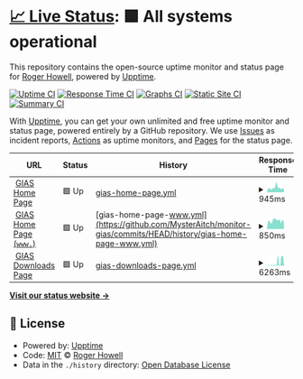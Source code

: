 # [📈 Live Status](https://MysterAitch.github.io/monitor-gias): <!--live status--> **🟩 All systems operational**

This repository contains the open-source uptime monitor and status page for [Roger Howell](https://MysterAitch.github.io/monitor-gias), powered by [Upptime](https://github.com/upptime/upptime).

[![Uptime CI](https://github.com/MysterAitch/monitor-gias/workflows/Uptime%20CI/badge.svg)](https://github.com/MysterAitch/monitor-gias/actions?query=workflow%3A%22Uptime+CI%22)
[![Response Time CI](https://github.com/MysterAitch/monitor-gias/workflows/Response%20Time%20CI/badge.svg)](https://github.com/MysterAitch/monitor-gias/actions?query=workflow%3A%22Response+Time+CI%22)
[![Graphs CI](https://github.com/MysterAitch/monitor-gias/workflows/Graphs%20CI/badge.svg)](https://github.com/MysterAitch/monitor-gias/actions?query=workflow%3A%22Graphs+CI%22)
[![Static Site CI](https://github.com/MysterAitch/monitor-gias/workflows/Static%20Site%20CI/badge.svg)](https://github.com/MysterAitch/monitor-gias/actions?query=workflow%3A%22Static+Site+CI%22)
[![Summary CI](https://github.com/MysterAitch/monitor-gias/workflows/Summary%20CI/badge.svg)](https://github.com/MysterAitch/monitor-gias/actions?query=workflow%3A%22Summary+CI%22)

With [Upptime](https://upptime.js.org), you can get your own unlimited and free uptime monitor and status page, powered entirely by a GitHub repository. We use [Issues](https://github.com/MysterAitch/monitor-gias/issues) as incident reports, [Actions](https://github.com/MysterAitch/monitor-gias/actions) as uptime monitors, and [Pages](https://MysterAitch.github.io/monitor-gias) for the status page.

<!--start: status pages-->
<!-- This summary is generated by Upptime (https://github.com/upptime/upptime) -->
<!-- Do not edit this manually, your changes will be overwritten -->
<!-- prettier-ignore -->
| URL | Status | History | Response Time | Uptime |
| --- | ------ | ------- | ------------- | ------ |
| <img alt="" src="https://icons.duckduckgo.com/ip3/get-information-schools.service.gov.uk.ico" height="13"> [GIAS Home Page](https://get-information-schools.service.gov.uk/) | 🟩 Up | [gias-home-page.yml](https://github.com/MysterAitch/monitor-gias/commits/HEAD/history/gias-home-page.yml) | <details><summary><img alt="Response time graph" src="./graphs/gias-home-page/response-time-week.png" height="20"> 945ms</summary><br><a href="https://MysterAitch.github.io/monitor-gias/history/gias-home-page"><img alt="Response time 997" src="https://img.shields.io/endpoint?url=https%3A%2F%2Fraw.githubusercontent.com%2FMysterAitch%2Fmonitor-gias%2FHEAD%2Fapi%2Fgias-home-page%2Fresponse-time.json"></a><br><a href="https://MysterAitch.github.io/monitor-gias/history/gias-home-page"><img alt="24-hour response time 673" src="https://img.shields.io/endpoint?url=https%3A%2F%2Fraw.githubusercontent.com%2FMysterAitch%2Fmonitor-gias%2FHEAD%2Fapi%2Fgias-home-page%2Fresponse-time-day.json"></a><br><a href="https://MysterAitch.github.io/monitor-gias/history/gias-home-page"><img alt="7-day response time 945" src="https://img.shields.io/endpoint?url=https%3A%2F%2Fraw.githubusercontent.com%2FMysterAitch%2Fmonitor-gias%2FHEAD%2Fapi%2Fgias-home-page%2Fresponse-time-week.json"></a><br><a href="https://MysterAitch.github.io/monitor-gias/history/gias-home-page"><img alt="30-day response time 801" src="https://img.shields.io/endpoint?url=https%3A%2F%2Fraw.githubusercontent.com%2FMysterAitch%2Fmonitor-gias%2FHEAD%2Fapi%2Fgias-home-page%2Fresponse-time-month.json"></a><br><a href="https://MysterAitch.github.io/monitor-gias/history/gias-home-page"><img alt="1-year response time 997" src="https://img.shields.io/endpoint?url=https%3A%2F%2Fraw.githubusercontent.com%2FMysterAitch%2Fmonitor-gias%2FHEAD%2Fapi%2Fgias-home-page%2Fresponse-time-year.json"></a></details> | <details><summary><a href="https://MysterAitch.github.io/monitor-gias/history/gias-home-page">98.70%</a></summary><a href="https://MysterAitch.github.io/monitor-gias/history/gias-home-page"><img alt="All-time uptime 99.90%" src="https://img.shields.io/endpoint?url=https%3A%2F%2Fraw.githubusercontent.com%2FMysterAitch%2Fmonitor-gias%2FHEAD%2Fapi%2Fgias-home-page%2Fuptime.json"></a><br><a href="https://MysterAitch.github.io/monitor-gias/history/gias-home-page"><img alt="24-hour uptime 100.00%" src="https://img.shields.io/endpoint?url=https%3A%2F%2Fraw.githubusercontent.com%2FMysterAitch%2Fmonitor-gias%2FHEAD%2Fapi%2Fgias-home-page%2Fuptime-day.json"></a><br><a href="https://MysterAitch.github.io/monitor-gias/history/gias-home-page"><img alt="7-day uptime 98.70%" src="https://img.shields.io/endpoint?url=https%3A%2F%2Fraw.githubusercontent.com%2FMysterAitch%2Fmonitor-gias%2FHEAD%2Fapi%2Fgias-home-page%2Fuptime-week.json"></a><br><a href="https://MysterAitch.github.io/monitor-gias/history/gias-home-page"><img alt="30-day uptime 99.70%" src="https://img.shields.io/endpoint?url=https%3A%2F%2Fraw.githubusercontent.com%2FMysterAitch%2Fmonitor-gias%2FHEAD%2Fapi%2Fgias-home-page%2Fuptime-month.json"></a><br><a href="https://MysterAitch.github.io/monitor-gias/history/gias-home-page"><img alt="1-year uptime 99.90%" src="https://img.shields.io/endpoint?url=https%3A%2F%2Fraw.githubusercontent.com%2FMysterAitch%2Fmonitor-gias%2FHEAD%2Fapi%2Fgias-home-page%2Fuptime-year.json"></a></details>
| <img alt="" src="https://icons.duckduckgo.com/ip3/www.get-information-schools.service.gov.uk.ico" height="13"> [GIAS Home Page (`www.`)](https://www.get-information-schools.service.gov.uk/) | 🟩 Up | [gias-home-page-www.yml](https://github.com/MysterAitch/monitor-gias/commits/HEAD/history/gias-home-page-www.yml) | <details><summary><img alt="Response time graph" src="./graphs/gias-home-page-www/response-time-week.png" height="20"> 850ms</summary><br><a href="https://MysterAitch.github.io/monitor-gias/history/gias-home-page-www"><img alt="Response time 974" src="https://img.shields.io/endpoint?url=https%3A%2F%2Fraw.githubusercontent.com%2FMysterAitch%2Fmonitor-gias%2FHEAD%2Fapi%2Fgias-home-page-www%2Fresponse-time.json"></a><br><a href="https://MysterAitch.github.io/monitor-gias/history/gias-home-page-www"><img alt="24-hour response time 645" src="https://img.shields.io/endpoint?url=https%3A%2F%2Fraw.githubusercontent.com%2FMysterAitch%2Fmonitor-gias%2FHEAD%2Fapi%2Fgias-home-page-www%2Fresponse-time-day.json"></a><br><a href="https://MysterAitch.github.io/monitor-gias/history/gias-home-page-www"><img alt="7-day response time 850" src="https://img.shields.io/endpoint?url=https%3A%2F%2Fraw.githubusercontent.com%2FMysterAitch%2Fmonitor-gias%2FHEAD%2Fapi%2Fgias-home-page-www%2Fresponse-time-week.json"></a><br><a href="https://MysterAitch.github.io/monitor-gias/history/gias-home-page-www"><img alt="30-day response time 766" src="https://img.shields.io/endpoint?url=https%3A%2F%2Fraw.githubusercontent.com%2FMysterAitch%2Fmonitor-gias%2FHEAD%2Fapi%2Fgias-home-page-www%2Fresponse-time-month.json"></a><br><a href="https://MysterAitch.github.io/monitor-gias/history/gias-home-page-www"><img alt="1-year response time 974" src="https://img.shields.io/endpoint?url=https%3A%2F%2Fraw.githubusercontent.com%2FMysterAitch%2Fmonitor-gias%2FHEAD%2Fapi%2Fgias-home-page-www%2Fresponse-time-year.json"></a></details> | <details><summary><a href="https://MysterAitch.github.io/monitor-gias/history/gias-home-page-www">98.70%</a></summary><a href="https://MysterAitch.github.io/monitor-gias/history/gias-home-page-www"><img alt="All-time uptime 99.89%" src="https://img.shields.io/endpoint?url=https%3A%2F%2Fraw.githubusercontent.com%2FMysterAitch%2Fmonitor-gias%2FHEAD%2Fapi%2Fgias-home-page-www%2Fuptime.json"></a><br><a href="https://MysterAitch.github.io/monitor-gias/history/gias-home-page-www"><img alt="24-hour uptime 100.00%" src="https://img.shields.io/endpoint?url=https%3A%2F%2Fraw.githubusercontent.com%2FMysterAitch%2Fmonitor-gias%2FHEAD%2Fapi%2Fgias-home-page-www%2Fuptime-day.json"></a><br><a href="https://MysterAitch.github.io/monitor-gias/history/gias-home-page-www"><img alt="7-day uptime 98.70%" src="https://img.shields.io/endpoint?url=https%3A%2F%2Fraw.githubusercontent.com%2FMysterAitch%2Fmonitor-gias%2FHEAD%2Fapi%2Fgias-home-page-www%2Fuptime-week.json"></a><br><a href="https://MysterAitch.github.io/monitor-gias/history/gias-home-page-www"><img alt="30-day uptime 99.70%" src="https://img.shields.io/endpoint?url=https%3A%2F%2Fraw.githubusercontent.com%2FMysterAitch%2Fmonitor-gias%2FHEAD%2Fapi%2Fgias-home-page-www%2Fuptime-month.json"></a><br><a href="https://MysterAitch.github.io/monitor-gias/history/gias-home-page-www"><img alt="1-year uptime 99.89%" src="https://img.shields.io/endpoint?url=https%3A%2F%2Fraw.githubusercontent.com%2FMysterAitch%2Fmonitor-gias%2FHEAD%2Fapi%2Fgias-home-page-www%2Fuptime-year.json"></a></details>
| <img alt="" src="https://icons.duckduckgo.com/ip3/www.get-information-schools.service.gov.uk.ico" height="13"> [GIAS Downloads Page](https://www.get-information-schools.service.gov.uk/Downloads) | 🟩 Up | [gias-downloads-page.yml](https://github.com/MysterAitch/monitor-gias/commits/HEAD/history/gias-downloads-page.yml) | <details><summary><img alt="Response time graph" src="./graphs/gias-downloads-page/response-time-week.png" height="20"> 6263ms</summary><br><a href="https://MysterAitch.github.io/monitor-gias/history/gias-downloads-page"><img alt="Response time 1481" src="https://img.shields.io/endpoint?url=https%3A%2F%2Fraw.githubusercontent.com%2FMysterAitch%2Fmonitor-gias%2FHEAD%2Fapi%2Fgias-downloads-page%2Fresponse-time.json"></a><br><a href="https://MysterAitch.github.io/monitor-gias/history/gias-downloads-page"><img alt="24-hour response time 4372" src="https://img.shields.io/endpoint?url=https%3A%2F%2Fraw.githubusercontent.com%2FMysterAitch%2Fmonitor-gias%2FHEAD%2Fapi%2Fgias-downloads-page%2Fresponse-time-day.json"></a><br><a href="https://MysterAitch.github.io/monitor-gias/history/gias-downloads-page"><img alt="7-day response time 6263" src="https://img.shields.io/endpoint?url=https%3A%2F%2Fraw.githubusercontent.com%2FMysterAitch%2Fmonitor-gias%2FHEAD%2Fapi%2Fgias-downloads-page%2Fresponse-time-week.json"></a><br><a href="https://MysterAitch.github.io/monitor-gias/history/gias-downloads-page"><img alt="30-day response time 3715" src="https://img.shields.io/endpoint?url=https%3A%2F%2Fraw.githubusercontent.com%2FMysterAitch%2Fmonitor-gias%2FHEAD%2Fapi%2Fgias-downloads-page%2Fresponse-time-month.json"></a><br><a href="https://MysterAitch.github.io/monitor-gias/history/gias-downloads-page"><img alt="1-year response time 1481" src="https://img.shields.io/endpoint?url=https%3A%2F%2Fraw.githubusercontent.com%2FMysterAitch%2Fmonitor-gias%2FHEAD%2Fapi%2Fgias-downloads-page%2Fresponse-time-year.json"></a></details> | <details><summary><a href="https://MysterAitch.github.io/monitor-gias/history/gias-downloads-page">97.97%</a></summary><a href="https://MysterAitch.github.io/monitor-gias/history/gias-downloads-page"><img alt="All-time uptime 99.88%" src="https://img.shields.io/endpoint?url=https%3A%2F%2Fraw.githubusercontent.com%2FMysterAitch%2Fmonitor-gias%2FHEAD%2Fapi%2Fgias-downloads-page%2Fuptime.json"></a><br><a href="https://MysterAitch.github.io/monitor-gias/history/gias-downloads-page"><img alt="24-hour uptime 99.21%" src="https://img.shields.io/endpoint?url=https%3A%2F%2Fraw.githubusercontent.com%2FMysterAitch%2Fmonitor-gias%2FHEAD%2Fapi%2Fgias-downloads-page%2Fuptime-day.json"></a><br><a href="https://MysterAitch.github.io/monitor-gias/history/gias-downloads-page"><img alt="7-day uptime 97.97%" src="https://img.shields.io/endpoint?url=https%3A%2F%2Fraw.githubusercontent.com%2FMysterAitch%2Fmonitor-gias%2FHEAD%2Fapi%2Fgias-downloads-page%2Fuptime-week.json"></a><br><a href="https://MysterAitch.github.io/monitor-gias/history/gias-downloads-page"><img alt="30-day uptime 99.53%" src="https://img.shields.io/endpoint?url=https%3A%2F%2Fraw.githubusercontent.com%2FMysterAitch%2Fmonitor-gias%2FHEAD%2Fapi%2Fgias-downloads-page%2Fuptime-month.json"></a><br><a href="https://MysterAitch.github.io/monitor-gias/history/gias-downloads-page"><img alt="1-year uptime 99.88%" src="https://img.shields.io/endpoint?url=https%3A%2F%2Fraw.githubusercontent.com%2FMysterAitch%2Fmonitor-gias%2FHEAD%2Fapi%2Fgias-downloads-page%2Fuptime-year.json"></a></details>

<!--end: status pages-->

[**Visit our status website →**](https://MysterAitch.github.io/monitor-gias)

## 📄 License

- Powered by: [Upptime](https://github.com/upptime/upptime)
- Code: [MIT](./LICENSE) © [Roger Howell](https://MysterAitch.github.io/monitor-gias)
- Data in the `./history` directory: [Open Database License](https://opendatacommons.org/licenses/odbl/1-0/)
